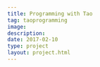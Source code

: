 ```yaml
---
title: Programming with Tao
tag: taoprogramming
image: 
description: 
date: 2017-02-10
type: project
layout: project.html
---
```



